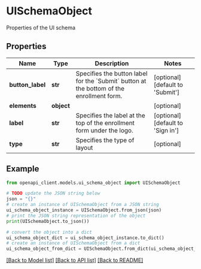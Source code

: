 # UISchemaObject

Properties of the UI schema

## Properties

Name | Type | Description | Notes
------------ | ------------- | ------------- | -------------
**button_label** | **str** | Specifies the button label for the &#x60;Submit&#x60; button at the bottom of the enrollment form. | [optional] [default to 'Submit']
**elements** | **object** |  | [optional] 
**label** | **str** | Specifies the label at the top of the enrollment form under the logo. | [optional] [default to 'Sign in']
**type** | **str** | Specifies the type of layout | [optional] 

## Example

```python
from openapi_client.models.ui_schema_object import UISchemaObject

# TODO update the JSON string below
json = "{}"
# create an instance of UISchemaObject from a JSON string
ui_schema_object_instance = UISchemaObject.from_json(json)
# print the JSON string representation of the object
print(UISchemaObject.to_json())

# convert the object into a dict
ui_schema_object_dict = ui_schema_object_instance.to_dict()
# create an instance of UISchemaObject from a dict
ui_schema_object_from_dict = UISchemaObject.from_dict(ui_schema_object_dict)
```
[[Back to Model list]](../README.md#documentation-for-models) [[Back to API list]](../README.md#documentation-for-api-endpoints) [[Back to README]](../README.md)



